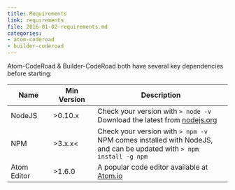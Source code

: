 ```yaml
---
title: Requirements
link: requirements
file: 2016-01-02-requirements.md
categories:
- atom-coderoad
- builder-coderoad
---
```


Atom-CodeRoad & Builder-CodeRoad both have several key dependencies before starting:

| Name   | Min Version | Description |
|--------|-------------|-------------|
| NodeJS | >0.10.x     | Check your version with `> node -v`<br /> Download the latest from [nodejs.org](/nodejs.org) |
| NPM    | >3.x.x<     | Check your version with `> npm -v`<br /> NPM comes installed with NodeJS,<br /> and can be updated with `> npm install -g npm` |
| Atom Editor | >1.6.0 | A popular code editor available at [Atom.io](//atom.io) |

